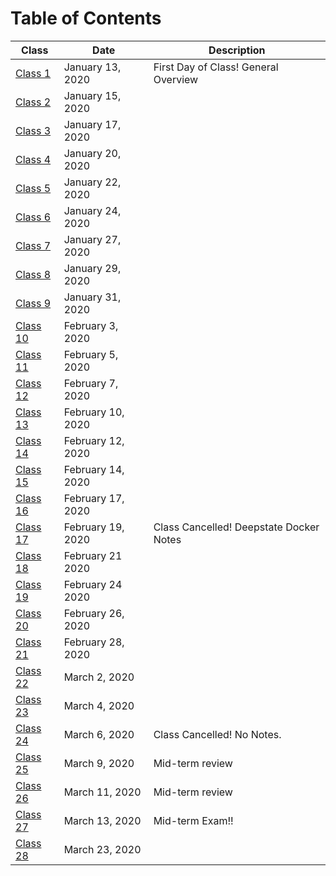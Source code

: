 # Table of Contents
| Class | Date | Description |
|-------|------|-------------|
| [Class 1](./notes/Class01.md) | January 13, 2020 | First Day of Class! General Overview |
| [Class 2]() | January 15, 2020 | |
| [Class 3]() | January 17, 2020 | |
| [Class 4]() | January 20, 2020 | |
| [Class 5]() | January 22, 2020 | |
| [Class 6]() | January 24, 2020 | |
| [Class 7]() | January 27, 2020 | |
| [Class 8]() | January 29, 2020 | |
| [Class 9]() | January 31, 2020 | |
| [Class 10]() | February 3, 2020 | |
| [Class 11]() | February 5, 2020 | |
| [Class 12]() | February 7, 2020 | |
| [Class 13]() | February 10, 2020 | |
| [Class 14]() | February 12, 2020 | |
| [Class 15]() | February 14, 2020 | |
| [Class 16]() | February 17, 2020 | |
| [Class 17]() | February 19, 2020 | Class Cancelled! Deepstate Docker Notes |
| [Class 18]() | February 21 2020 | |
| [Class 19]() | February 24 2020 | |
| [Class 20]() | February 26, 2020 | |
| [Class 21]() | February 28, 2020 | |
| [Class 22]() | March 2, 2020 | |
| [Class 23]() | March 4, 2020 | |
| [Class 24]() | March 6, 2020 | Class Cancelled! No Notes. |
| [Class 25]() | March 9, 2020 | Mid-term review |
| [Class 26]() | March 11, 2020 | Mid-term review |
| [Class 27]() | March 13, 2020 | Mid-term Exam!! |
| [Class 28]() | March 23, 2020 | |